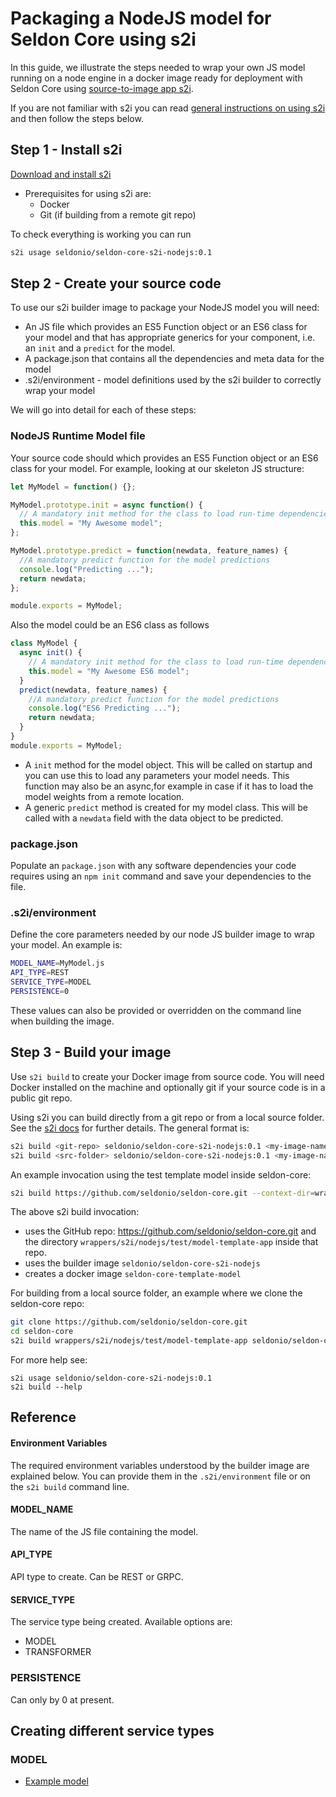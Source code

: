 # Packaging a NodeJS model for Seldon Core using s2i

In this guide, we illustrate the steps needed to wrap your own JS model running on a node engine in a docker image ready for deployment with Seldon Core using [source-to-image app s2i](https://github.com/openshift/source-to-image).

If you are not familiar with s2i you can read [general instructions on using s2i](./s2i.md) and then follow the steps below.

## Step 1 - Install s2i

[Download and install s2i](https://github.com/openshift/source-to-image#installation)

- Prerequisites for using s2i are:
  - Docker
  - Git (if building from a remote git repo)

To check everything is working you can run

```bash
s2i usage seldonio/seldon-core-s2i-nodejs:0.1
```

## Step 2 - Create your source code

To use our s2i builder image to package your NodeJS model you will need:

- An JS file which provides an ES5 Function object or an ES6 class for your model and that has appropriate generics for your component, i.e. an `init` and a `predict` for the model.
- A package.json that contains all the dependencies and meta data for the model
- .s2i/environment - model definitions used by the s2i builder to correctly wrap your model

We will go into detail for each of these steps:

### NodeJS Runtime Model file

Your source code should which provides an ES5 Function object or an ES6 class for your model. For example, looking at our skeleton JS structure:

```js
let MyModel = function() {};

MyModel.prototype.init = async function() {
  // A mandatory init method for the class to load run-time dependencies
  this.model = "My Awesome model";
};

MyModel.prototype.predict = function(newdata, feature_names) {
  //A mandatory predict function for the model predictions
  console.log("Predicting ...");
  return newdata;
};

module.exports = MyModel;
```

Also the model could be an ES6 class as follows

```js
class MyModel {
  async init() {
    // A mandatory init method for the class to load run-time dependencies
    this.model = "My Awesome ES6 model";
  }
  predict(newdata, feature_names) {
    //A mandatory predict function for the model predictions
    console.log("ES6 Predicting ...");
    return newdata;
  }
}
module.exports = MyModel;
```

- A `init` method for the model object. This will be called on startup and you can use this to load any parameters your model needs. This function may also be an async,for example in case if it has to load the model weights from a remote location.
- A generic `predict` method is created for my model class. This will be called with a `newdata` field with the data object to be predicted.

### package.json

Populate an `package.json` with any software dependencies your code requires using an `npm init` command and save your dependencies to the file.

### .s2i/environment

Define the core parameters needed by our node JS builder image to wrap your model. An example is:

```bash
MODEL_NAME=MyModel.js
API_TYPE=REST
SERVICE_TYPE=MODEL
PERSISTENCE=0
```

These values can also be provided or overridden on the command line when building the image.

## Step 3 - Build your image

Use `s2i build` to create your Docker image from source code. You will need Docker installed on the machine and optionally git if your source code is in a public git repo.

Using s2i you can build directly from a git repo or from a local source folder. See the [s2i docs](https://github.com/openshift/source-to-image/blob/master/docs/cli.md#s2i-build) for further details. The general format is:

```bash
s2i build <git-repo> seldonio/seldon-core-s2i-nodejs:0.1 <my-image-name>
s2i build <src-folder> seldonio/seldon-core-s2i-nodejs:0.1 <my-image-name>
```

An example invocation using the test template model inside seldon-core:

```bash
s2i build https://github.com/seldonio/seldon-core.git --context-dir=wrappers/s2i/nodejs/test/model-template-app seldonio/seldon-core-s2i-nodejs:0.1 seldon-core-template-model
```

The above s2i build invocation:

- uses the GitHub repo: https://github.com/seldonio/seldon-core.git and the directory `wrappers/s2i/nodejs/test/model-template-app` inside that repo.
- uses the builder image `seldonio/seldon-core-s2i-nodejs`
- creates a docker image `seldon-core-template-model`

For building from a local source folder, an example where we clone the seldon-core repo:

```bash
git clone https://github.com/seldonio/seldon-core.git
cd seldon-core
s2i build wrappers/s2i/nodejs/test/model-template-app seldonio/seldon-core-s2i-nodejs:0.1 seldon-core-template-model
```

For more help see:

```
s2i usage seldonio/seldon-core-s2i-nodejs:0.1
s2i build --help
```

## Reference

#### Environment Variables

The required environment variables understood by the builder image are explained below. You can provide them in the `.s2i/environment` file or on the `s2i build` command line.

#### MODEL_NAME

The name of the JS file containing the model.

#### API_TYPE

API type to create. Can be REST or GRPC.

#### SERVICE_TYPE

The service type being created. Available options are:

- MODEL
- TRANSFORMER

### PERSISTENCE

Can only by 0 at present.

## Creating different service types

### MODEL

- [Example model](https://github.com/SeldonIO/seldon-core/tree/master/examples/models/nodejs_tensorflow)
